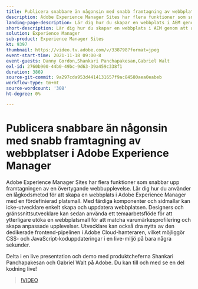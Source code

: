 ```yaml
---
title: Publicera snabbare än någonsin med snabb framtagning av webbplatser i Adobe Experience Manager
description: Adobe Experience Manager Sites har flera funktioner som snabbar upp framtagningen av en övertygande webbupplevelse. Lär dig hur du använder en lågkodsmetod för att skapa en webbplats i Adobe Experience Manager med en fördefinierad platsmall. Med färdiga komponenter och sidmallar kan icke-utvecklare enkelt skapa och uppdatera webbplatsen. Designers och gränssnittsutvecklare kan sedan använda ett temaarbetsflöde för att ytterligare utöka en webbplatsmall för att matcha varumärkesprofilering och skapa anpassade upplevelser. Utvecklare kan också dra nytta av den dedikerade frontend-pipelinen i Adobe Cloud-hanteraren, vilket möjliggör CSS- och JavaScript-koduppdateringar i en live-miljö på bara några sekunder.
landing-page-description: Lär dig hur du skapar en webbplats i AEM genom att använda en fördefinierad webbplatsmall, som gör att icke-utvecklare enkelt kan skapa och uppdatera webbplatsen.
short-description: Lär dig hur du skapar en webbplats i AEM genom att använda en fördefinierad webbplatsmall, som gör att icke-utvecklare enkelt kan skapa och uppdatera webbplatsen.
solution: Experience Manager
sub-product: Experience Manager Sites
kt: 9397
thumbnail: https://video.tv.adobe.com/v/338798?format=jpeg
event-start-time: 2021-11-18 09:00-8
event-guests: Danny Gordon,Shankari Panchapakesan,Gabriel Walt
exl-id: 2760b900-44b0-49bc-9d63-39a459c338f1
duration: 3869
source-git-commit: 9a297cda953d4414131657f9ac84580aea0eabeb
workflow-type: tm+mt
source-wordcount: '308'
ht-degree: 0%

---
```


# Publicera snabbare än någonsin med snabb framtagning av webbplatser i Adobe Experience Manager

Adobe Experience Manager Sites har flera funktioner som snabbar upp framtagningen av en övertygande webbupplevelse. Lär dig hur du använder en lågkodsmetod för att skapa en webbplats i Adobe Experience Manager med en fördefinierad platsmall. Med färdiga komponenter och sidmallar kan icke-utvecklare enkelt skapa och uppdatera webbplatsen. Designers och gränssnittsutvecklare kan sedan använda ett temaarbetsflöde för att ytterligare utöka en webbplatsmall för att matcha varumärkesprofilering och skapa anpassade upplevelser. Utvecklare kan också dra nytta av den dedikerade frontend-pipelinen i Adobe Cloud-hanteraren, vilket möjliggör CSS- och JavaScript-koduppdateringar i en live-miljö på bara några sekunder.

Delta i en live presentation och demo med produktcheferna Shankari Panchapakesan och Gabriel Walt på Adobe. Du kan till och med se en del kodning live!

>[!VIDEO](https://video.tv.adobe.com/v/338798/?quality=12&learn=on)
